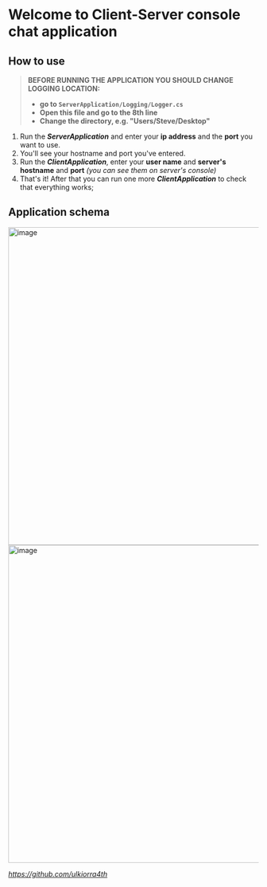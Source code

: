 <h1>Welcome to Client-Server console chat application</h1>

<h2>How to use</h2> 

> **BEFORE RUNNING THE APPLICATION YOU SHOULD CHANGE LOGGING LOCATION:**
> - **go to `ServerApplication/Logging/Logger.cs`** <br>
> - **Open this file and go to the 8th line** <br>
> - **Change the directory, e.g. "Users/Steve/Desktop"** <br>
    
1. Run the ***ServerApplication*** and enter your **ip address** and the **port** you want to use.
2. You'll see your hostname and port you've entered.
3. Run the ***ClientApplication***, enter your **user name** and **server's hostname** and **port** *(you can see them on server's console)*
4. That's it! After that you can run one more ***ClientApplication*** to check that everything works;
   
<h2>Application schema</h2>

<img width="638" alt="image" src="https://github.com/ulkiorra4th/ClientServerChatApplication/assets/93437745/c415cd43-84c6-4734-ae64-43c45ada154c">
<img width="638" alt="image" src="https://github.com/ulkiorra4th/ClientServerChatApplication/assets/93437745/ef157f91-6615-4c0d-ad69-638055951f6f">

*https://github.com/ulkiorra4th*
